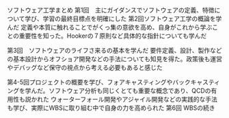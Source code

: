 ソフトウェア工学まとめ
第1回　主にガイダンスでソフトウェアの定義、特徴について学び、学習の最終目標点を明確にした
第2回ソフトウェア工学の概論を学んだ
定義や本質に触れることでがくっ集の意欲を高め、自身がこれから学ぶことの重要性を知った。Hookerの７原則など具体的な指針についても学んだ

第3回　ソフトウェアのライフさ来るの基本を学んだ
要件定義、設計、製作などの基本設計からオフショア開発などの手法についても知見を得た。政策後も運営やデバッグなど保守の視点から考える必要もあると感じた

第4-5回プロジェクトの概要を学び、フォアキャスティングやバックキャスティングを学んだ。ソフトウェア分析も同じくとても重要な概念であり、QCDの有用性も説かれた
ウォーターフォール開発やアジャイル開発などの実践的な手法も学び、実際にWBSに取り組む中で自身の力を高められた
第6回
WBSの続き
